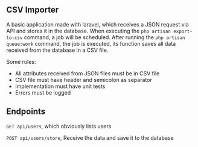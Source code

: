 
## CSV Importer

A basic application made with laravel, which receives a JSON request via API and stores it in the database.
When executing the `php artisan export-to-csv` command, a job will be scheduled.
After running the `php artisan queue:work` command, the job is executed, its function saves all data received from the database in a CSV file.

Some rules:
- All attributes received from JSON files must be in CSV file
- CSV file must have header and semicolon as separator
- Implementation must have unit tests
- Errors must be logged

## Endpoints
`GET api/users`, which obviously lists users

`POST api/users/store`, Receive the data and save it to the database
